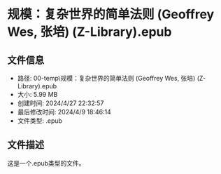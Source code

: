 ﻿# 规模：复杂世界的简单法则 (Geoffrey Wes, 张培) (Z-Library).epub

## 文件信息
- 路径: 00-temp\规模：复杂世界的简单法则 (Geoffrey Wes, 张培) (Z-Library).epub
- 大小: 5.99 MB
- 创建时间: 2024/4/27 22:32:57
- 最后修改时间: 2024/4/9 18:46:14
- 文件类型: .epub

## 文件描述
这是一个.epub类型的文件。

